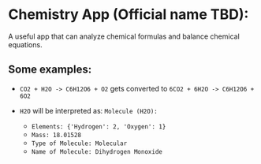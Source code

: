 # Chemistry App (Official name TBD):

A useful app that can analyze chemical formulas and balance chemical equations.

## Some examples: 

- `CO2 + H2O -> C6H12O6 + O2` gets converted to `6CO2 + 6H2O -> C6H12O6 + 6O2`

- `H2O` will be interpreted as: `Molecule (H2O):`

    - `Elements: {'Hydrogen': 2, 'Oxygen': 1}`
    - `Mass: 18.01528`
    - `Type of Molecule: Molecular`
    - `Name of Molecule: Dihydrogen Monoxide`
